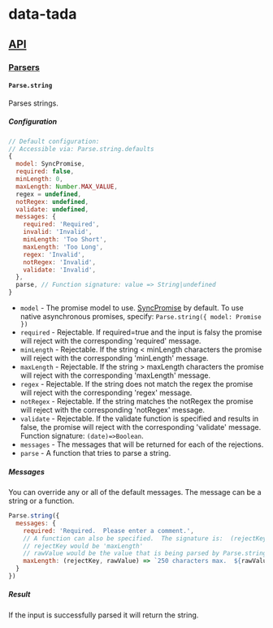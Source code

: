 # data-tada

## [API](api.md)

### [Parsers](api.parse.md)

#### `Parse.string`

Parses strings.

##### Configuration
```js
// Default configuration:
// Accessible via: Parse.string.defaults
{
  model: SyncPromise,
  required: false,
  minLength: 0,
  maxLength: Number.MAX_VALUE,
  regex = undefined,
  notRegex: undefined,
  validate: undefined,
  messages: {
    required: 'Required',
    invalid: 'Invalid',
    minLength: 'Too Short',
    maxLength: 'Too Long',
    regex: 'Invalid',
    notRegex: 'Invalid',
    validate: 'Invalid',
  },
  parse, // Function signature: value => String|undefined
}
```

- `model` - The promise model to use.  [SyncPromise](api.sync-promise.md) by default.  To use native asynchronous promises, specify: `Parse.string({ model: Promise })`
- `required` - Rejectable.  If required=true and the input is falsy the promise will reject with the corresponding 'required' message.
- `minLength` - Rejectable.  If the string < minLength characters the promise will reject with the corresponding 'minLength' message.
- `maxLength` - Rejectable.  If the string > maxLength characters the promise will reject with the corresponding 'maxLength' message.
- `regex` - Rejectable.  If the string does not match the regex the promise will reject with the corresponding 'regex' message.
- `notRegex` - Rejectable.  If the string matches the notRegex the promise will reject with the corresponding 'notRegex' message.
- `validate` - Rejectable.  If the validate function is specified and results in false, the promise will reject with the corresponding 'validate' message.  Function signature: `(date)=>Boolean`.
- `messages` - The messages that will be returned for each of the rejections.
- `parse` - A function that tries to parse a string.

##### Messages
You can override any or all of the default messages.  The message can be a string or a function.
```js
Parse.string({
  messages: {
    required: 'Required.  Please enter a comment.',
    // A function can also be specified.  The signature is:  (rejectKey, rawValue) => Any
    // rejectKey would be 'maxLength'
    // rawValue would be the value that is being parsed by Parse.string
    maxLength: (rejectKey, rawValue) => `250 characters max.  ${rawValue.length}/250`
  }
})
```

##### Result
If the input is successfully parsed it will return the string.
